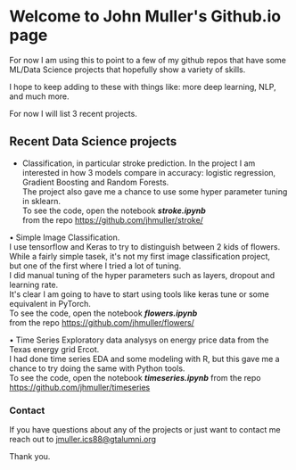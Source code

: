 # Welcome to John Muller's Github.io page

For now I am using this to point to a few  of my github repos that have some ML/Data Science projects
that hopefully show a variety of skills.

I hope to keep adding to these with things like: more deep learning, NLP, and much more.

For now I will list 3 recent projects.

## Recent Data Science projects


* Classification, in particular stroke prediction.  In the project I am interested
in how 3 models compare in accuracy: logistic regression, Gradient Boosting and Random Forests.  
The project also gave me a chance to use some hyper parameter tuning in sklearn.  
To see the code, open the notebook ***stroke.ipynb***  
from the repo https://github.com/jhmuller/stroke/

• Simple Image Classification.   
 I use tensorflow and Keras to try to distinguish
between 2 kids of flowers. While a fairly simple tasek, it's not my first image classification project,  
 but one of the first where I tried a lot of tuning.  
 I did manual tuning of the hyper parameters such as layers, dropout and learning rate.   
It's clear I am going to have to start using tools like keras tune or some equivalent in PyTorch.   
To see the code, open the notebook ***flowers.ipynb***   
 from the repo https://github.com/jhmuller/flowers/

• Time Series Exploratory data analysys on energy price data from the Texas energy grid Ercot.  
I had done time series EDA and some modeling with R, but this gave me a chance
to try doing the same with Python tools.  
To see the code, open the notebook ***timeseries.ipynb*** 
 from the repo https://github.com/jhmuller/timeseries

### Contact
If you have questions about any of the projects or just want to contact me  
reach out to jmuller.ics88@gtalumni.org

Thank you.
